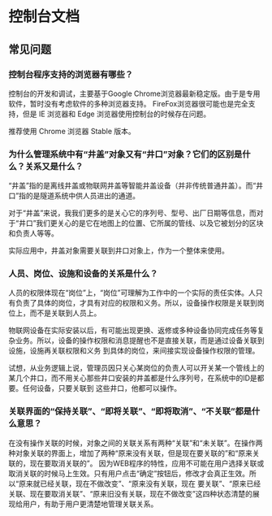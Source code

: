 # 控制台文档

## 常见问题

### 控制台程序支持的浏览器有哪些？

控制台的开发和调试，主要基于Google Chrome浏览器最新稳定版。由于是专用软件，暂时没有考虑软件的多种浏览器支持。
FireFox浏览器很可能也是完全支持，但是 IE 浏览器和 Edge 浏览器使用控制台的时候存在问题。

推荐使用 Chrome 浏览器 Stable 版本。

### 为什么管理系统中有“井盖”对象又有“井口”对象？它们的区别是什么？关系又是什么？

“井盖”指的是离线井盖或物联网井盖等智能井盖设备（并非传统普通井盖）。而“井口”指的是隧道系统中供人员进出的通道。

对于“井盖”来说，我我们更多的是关心它的序列号、型号、出厂日期等信息，而对于“井口”我们更关心的是它在地图上的位置、它所属的管线、以及它被划分的区块和负责人等等。

实际应用中，井盖对象需要关联到井口对象上，作为一个整体来使用。

### 人员、岗位、设施和设备的关系是什么？

人员的权限体现在“岗位”上，“岗位”可理解为工作中的一个实际的责任实体。人只有负责了具体的岗位，才具有对应的权限和义务。所以，设备操作权限是关联到岗位上，而不是关联到人员上。

物联网设备在实际安装以后，有可能出现更换、返修或多种设备协同完成任务等复杂业务。所以，设备的操作权限和消息提醒也不是直接关联，而是通过设备关联到设施，设施再关联权限和义务
到具体的岗位，来间接实现设备操作权限的管理。

试想，从业务逻辑上说，管理员因只关心某岗位的负责人可以开关某一个管线上的某几个井口，而不用关心那些井口安装的井盖都是什么序列号，在系统中的ID是都要。任何设备，只要关联到
这些井口，他都可以操作。

### 关联界面的“保持关联”、“即将关联”、“即将取消”、“不关联”都是什么意思？

在没有操作关联的时候，对象之间的关联关系有两种“关联”和“未关联”。在操作两种对象关联的界面上，增加了两种“原来没有关联，但是现在要关联的”和“原来关联的，现在要取消关联的”。
因为WEB程序的特性，应用不可能在用户选择关联或取消关联的时候马上生效。只有用户点击“确定”按钮后，修改才会真正生效。所以“原来就已经关联，现在不做改变”、“原来没有关联，现在
要关联”、“原来已经关联、现在要取消关联”、“原来旧没有关联，现在不做改变”这四种状态清楚的展现给用户，有助于用户更清楚地管理关联关系。

